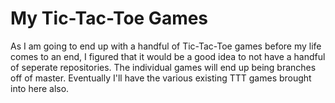 My Tic-Tac-Toe Games
====================

As I am going to end up with a handful of Tic-Tac-Toe games before my life comes to an end, I figured that it would be a good idea to not have a handful of seperate repositories. The individual games will end up being branches off of master. Eventually I'll have the various existing TTT games brought into here also.

